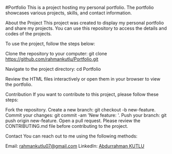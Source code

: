 #Portfolio
This is a project hosting my personal portfolio. The portfolio showcases various projects, skills, and contact information.

About the Project
This project was created to display my personal portfolio and share my projects. You can use this repository to access the details and codes of the projects.

To use the project, follow the steps below:

Clone the repository to your computer:
git clone https://github.com/rahmankutlu/Portfolio.git

Navigate to the project directory:
cd Portfolio

Review the HTML files interactively or open them in your browser to view the portfolio.

Contribution
If you want to contribute to this project, please follow these steps:

Fork the repository.
Create a new branch: git checkout -b new-feature.
Commit your changes: git commit -am 'New feature: <feature-name>'.
Push your branch: git push origin new-feature.
Open a pull request.
Please review the CONTRIBUTING.md file before contributing to the project.

Contact
You can reach out to me using the following methods:

Email: rahmankutlu07@gmail.com
LinkedIn: [Abdurrahman KUTLU](https://www.linkedin.com/in/abdurrahmankutlu/)
